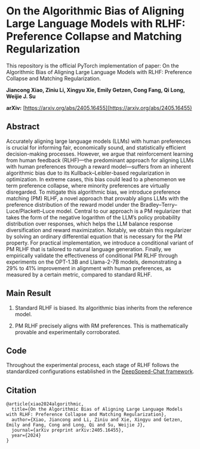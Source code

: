# On the Algorithmic Bias of Aligning Large Language Models with RLHF: Preference Collapse and Matching Regularization

This repository is the official PyTorch implementation of paper: On the Algorithmic Bias of Aligning Large Language Models with RLHF: Preference Collapse and Matching Regularization.

**Jiancong Xiao, Ziniu Li, Xingyu Xie, Emily Getzen, Cong Fang, Qi Long, Weijie J. Su**

**arXiv:** [https://arxiv.org/abs/2405.16455](https://arxiv.org/abs/2405.16455) 

## Abstract

Accurately aligning large language models (LLMs) with human preferences is crucial for informing fair, economically sound, and statistically efficient decision-making processes. However, we argue that reinforcement learning from human feedback (RLHF)—the predominant approach for aligning LLMs with human preferences through a reward model—suffers from an inherent algorithmic bias due to its Kullback–Leibler-based regularization in optimization. In extreme cases, this bias could lead to a phenomenon we term preference collapse, where minority preferences are virtually disregarded. To mitigate this algorithmic bias, we introduce preference matching (PM) RLHF, a novel approach that provably aligns LLMs with the preference distribution of the reward model under the Bradley–Terry–Luce/Plackett–Luce model. Central to our approach is a PM regularizer that takes the form of the negative logarithm of the LLM’s policy probability distribution over responses, which helps the LLM balance response diversification and reward maximization. Notably, we obtain this regularizer by solving an ordinary differential equation that is necessary for the PM property. For practical implementation, we introduce a conditional variant of PM RLHF that is tailored to natural language generation. Finally, we empirically validate the effectiveness of conditional PM RLHF through experiments on the OPT-1.3B and Llama-2-7B models, demonstrating a 29% to 41% improvement in alignment with human preferences, as measured by a certain metric, compared to standard RLHF.

## Main Result
1. Standard RLHF is biased. Its algorithmic bias inherits from the reference model.

2. PM RLHF precisely aligns with RM preferences. This is mathematically provable and experimentally corroborated.

## Code

Throughout the experimental process, each stage of RLHF follows the standardized configurations established in the [DeepSpeed-Chat framework](https://github.com/microsoft/DeepSpeed).

## Citation
```
@article{xiao2024algorithmic,
  title={On the Algorithmic Bias of Aligning Large Language Models with RLHF: Preference Collapse and Matching Regularization},
  author={Xiao, Jiancong and Li, Ziniu and Xie, Xingyu and Getzen, Emily and Fang, Cong and Long, Qi and Su, Weijie J},
  journal={arXiv preprint arXiv:2405.16455},
  year={2024}
}
```
